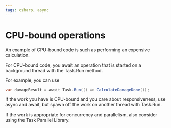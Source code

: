 ```yaml
---
tags: csharp, async
---
```


# CPU-bound operations

An example of CPU-bound code is such as performing an expensive calculation.

For CPU-bound code, you await an operation that is started on a background thread with the Task.Run method.

For example, you can use

```cs
var damageResult = await Task.Run(() => CalculateDamageDone());
```

If the work you have is CPU-bound and you care about responsiveness, use async and await, but spawn off the work on another thread with Task.Run.

If the work is appropriate for concurrency and parallelism, also consider using the Task Parallel Library.

